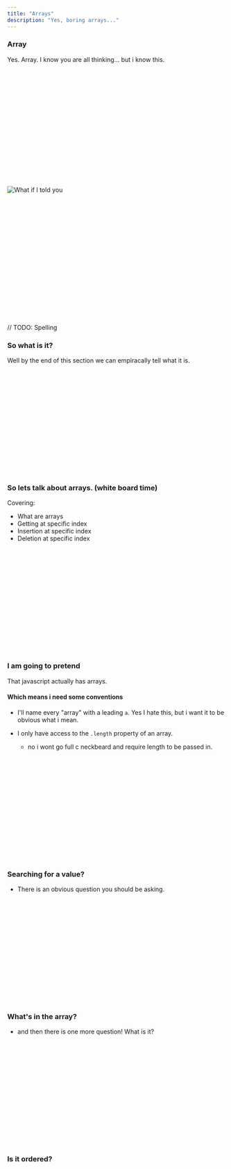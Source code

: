 ```yaml
---
title: "Arrays"
description: "Yes, boring arrays..."
---
```


### Array
Yes.  Array.  I know you are all thinking... but i know this.

<br/>
<br/>
<br/>
<br/>
<br/>
<br/>
<br/>
<br/>
<br/>
<br/>
<br/>
<br/>
<br/>
<br/>
<br/>

![What if I told you](./images/morphius.jpg)

<br/>
<br/>
<br/>
<br/>
<br/>
<br/>
<br/>
<br/>
<br/>
<br/>
<br/>
<br/>
<br/>
<br/>
<br/>
<br/>

// TODO: Spelling
### So what is it?
Well by the end of this section we can empiracally tell what it is.

<br/>
<br/>
<br/>
<br/>
<br/>
<br/>
<br/>
<br/>
<br/>
<br/>
<br/>
<br/>
<br/>
<br/>

### So lets talk about arrays. (white board time)
Covering:
* What are arrays
* Getting at specific index
* Insertion at specific index
* Deletion at specific index

<br/>
<br/>
<br/>
<br/>
<br/>
<br/>
<br/>
<br/>
<br/>
<br/>
<br/>
<br/>
<br/>
<br/>

### I am going to pretend
That javascript actually has arrays.

#### Which means i need some conventions
* I'll name every "array" with a leading `a`.  Yes I hate this, but i want it
  to be obvious what i mean.

* I only have access to the `.length` property of an array.
  * no i wont go full c neckbeard and require length to be passed in.

<br/>
<br/>
<br/>
<br/>
<br/>
<br/>
<br/>
<br/>
<br/>
<br/>
<br/>
<br/>
<br/>
<br/>

### Searching for a value?
* There is an obvious question you should be asking.

<br/>
<br/>
<br/>
<br/>
<br/>
<br/>
<br/>
<br/>
<br/>
<br/>
<br/>
<br/>
<br/>
<br/>

### What's in the array?
* and then there is one more question!  What is it?

<br/>
<br/>
<br/>
<br/>
<br/>
<br/>
<br/>
<br/>
<br/>
<br/>
<br/>
<br/>
<br/>
<br/>

### Is it ordered?

<br/>
<br/>
<br/>
<br/>
<br/>
<br/>
<br/>
<br/>
<br/>
<br/>
<br/>
<br/>
<br/>
<br/>

